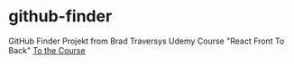 # github-finder

GitHub Finder Projekt from Brad Traversys Udemy Course "React Front To Back"
[To the Course](https://www.udemy.com/course/modern-react-front-to-back)
